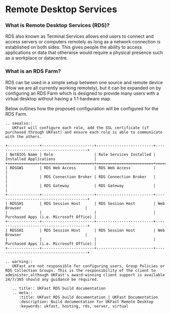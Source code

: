 # Remote Desktop Services

### What is Remote Desktop Services (RDS)?
RDS also known as Terminal Services allows end users to connect and access servers or computers remotely as long as a network connection is established on both sides. This gives people the ability to access applications or data that otherwise would require a physical presence such as a workplace or datacentre.

### What is an RDS Farm?
RDS can be used in a simple setup between one source and remote device (How we are all currently working remotely), but it can be expanded on by configuring an RDS Farm which is designed to provide many users with a virtual desktop without having a 1:1 hardware map.

Below outlines how the proposed configuration will be configured for the RDS Farm.

```eval_rst
.. seealso::
   UKFast will configure each role, add the SSL certificate (if purchased through UKFast) and ensure each role is able to communicate with the others.
```

```eval_rst
+--------------+-----------------------+-------------------------+----------------------------------------+
| NetBIOS Name | Role                  | Role Services Installed | Installed Applications                 |
+==============+=======================+=========================+========================================+
| RDSGW1       | RDS Web Access        | RDS Web Access          |                                        |
|              | RDS Connection Broker | RDS Connection Broker   |                                        |
|              | RDS Gateway           | RDS Gateway             |                                        |
+--------------+-----------------------+-------------------------+----------------------------------------+
| RDSSH1       | RDS Session Host      | RDS Session Host        | Web Browser                            |
|              |                       |                         | Purchased Apps (i.e. Microsoft Office) |
+--------------+-----------------------+-------------------------+----------------------------------------+
| RDSSH1       | RDS Session Host      | RDS Session Host        | Web Browser                            |
|              |                       |                         | Purchased Apps (i.e. Microsoft Office) |
+--------------+-----------------------+-------------------------+----------------------------------------+
```

```eval_rst
.. warning::
   UKFast are not responsible for configuring users, Group Policies or RDS Collection Groups. This is the responsibility of the client to administer,although UKFast's award-winning client support is available 24/7/365 should any guidance be required.
```

```eval_rst
   .. title:: UKFast RDS build documentation
   .. meta::
      :title: UKFast RDS build documentation | UKFast Documentation
      :description: Build documentation for UKFast Remote Desktop
      :keywords: ukfast, hosting, rds, server, virtual
```
